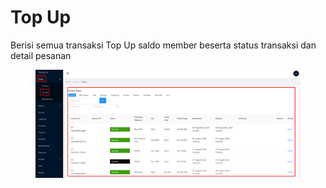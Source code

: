 # Top Up

Berisi semua transaksi Top Up saldo member beserta status transaksi dan detail pesanan

<figure><img src="../../.gitbook/assets/Screenshot_13.png" alt=""><figcaption></figcaption></figure>
